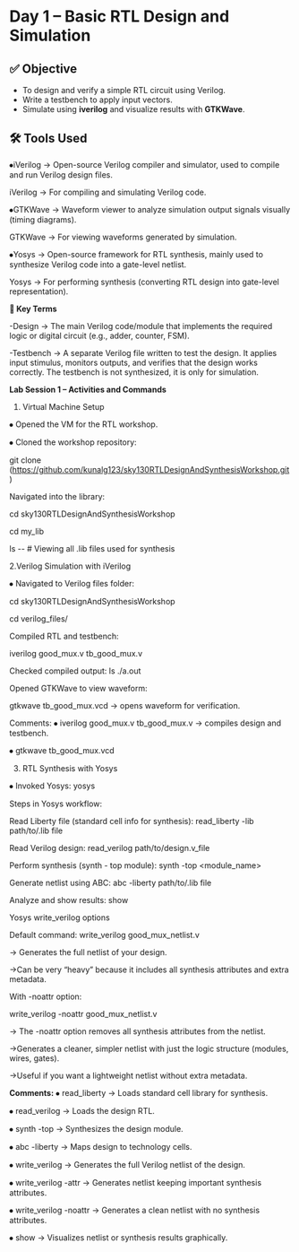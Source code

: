 # Day 1 – Basic RTL Design and Simulation


## ✅ Objective
- To design and verify a simple RTL circuit using Verilog.
- Write a testbench to apply input vectors.
- Simulate using **iverilog** and visualize results with **GTKWave**.
  

## 🛠️ Tools Used
⦁iVerilog → Open-source Verilog compiler and simulator, used to compile and run Verilog design files.

iVerilog → For compiling and simulating Verilog code.


⦁GTKWave → Waveform viewer to analyze simulation output signals visually (timing diagrams).

GTKWave → For viewing waveforms generated by simulation.


⦁Yosys → Open-source framework for RTL synthesis, mainly used to synthesize Verilog code into a gate-level netlist.

Yosys → For performing synthesis (converting RTL design into gate-level representation).


**📘 Key Terms**

-Design → The main Verilog code/module that implements the required logic or digital circuit (e.g., adder, counter, FSM).

-Testbench → A separate Verilog file written to test the design. It applies input stimulus, monitors outputs, and verifies that the design works correctly. The testbench is not synthesized, it is only for simulation.


**Lab Session 1 – Activities and Commands**

1. Virtual Machine Setup
   
⦁	Opened the VM for the RTL workshop.

⦁	Cloned the workshop repository:

git clone (https://github.com/kunalg123/sky130RTLDesignAndSynthesisWorkshop.git)

Navigated into the library:

cd sky130RTLDesignAndSynthesisWorkshop

cd my_lib

ls -- # Viewing all .lib files used for synthesis 



2.Verilog Simulation with iVerilog

⦁	Navigated to Verilog files folder:

cd sky130RTLDesignAndSynthesisWorkshop

cd verilog_files/



Compiled RTL and testbench:

iverilog good_mux.v tb_good_mux.v 

Checked compiled output: ls 
./a.out 


Opened GTKWave to view waveform:

gtkwave tb_good_mux.vcd → opens waveform for verification.


Comments:
⦁	iverilog good_mux.v tb_good_mux.v → compiles design and testbench.

⦁	gtkwave tb_good_mux.vcd 


3. RTL Synthesis with Yosys
   
⦁	Invoked Yosys:
yosys


Steps in Yosys workflow:

Read Liberty file (standard cell info for synthesis):
read_liberty -lib path/to/.lib file


Read Verilog design:
read_verilog path/to/design.v_file


Perform synthesis (synth - top module):
synth -top <module_name> 


Generate netlist using ABC:
abc -liberty path/to/.lib file


Analyze and show results:
show 


Yosys write_verilog options

Default command:
write_verilog good_mux_netlist.v

→ Generates the full netlist of your design.

→Can be very “heavy” because it includes all synthesis attributes and extra metadata.


With -noattr option:

write_verilog -noattr good_mux_netlist.v 

→ The -noattr option removes all synthesis attributes from the netlist.

→Generates a cleaner, simpler netlist with just the logic structure (modules, wires, gates).

→Useful if you want a lightweight netlist without extra metadata.


 
**Comments:**
⦁	read_liberty → Loads standard cell library for synthesis.

⦁	read_verilog → Loads the design RTL.

⦁	synth -top → Synthesizes the design module.

⦁	abc -liberty → Maps design to technology cells.

⦁	write_verilog → Generates the full Verilog netlist of the design.

⦁	write_verilog -attr → Generates netlist keeping important synthesis attributes.

⦁	write_verilog -noattr → Generates a clean netlist with no synthesis attributes.

⦁	show → Visualizes netlist or synthesis results graphically.


